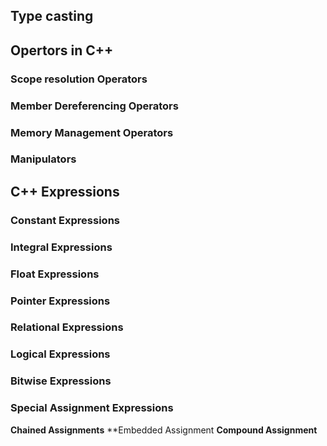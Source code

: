 ## Type casting
## Opertors in C++
### Scope resolution Operators
### Member Dereferencing Operators
### Memory Management Operators
### Manipulators
## C++ Expressions
### Constant Expressions
### Integral Expressions
### Float Expressions
### Pointer Expressions
### Relational Expressions
### Logical Expressions
### Bitwise Expressions
### Special Assignment Expressions
**Chained Assignments**
**Embedded Assignment
**Compound Assignment**



